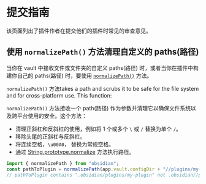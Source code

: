 # 提交指南

该页面列出了插件作者在提交他们的插件时常见的审查意见。

## 使用 `normalizePath()` 方法清理自定义的 paths(路径)

当你在 vault 中接收文件或文件夹的自定义 paths(路径) 时，或者当你在插件中构建你自己的 paths(路径) 时，要使用 [`normalizePath()`](../api/functions/normalizePath) 方法。

`normalizePath()` 方法takes a path and scrubs it to be safe for the file system and for cross-platform use. This function:

`normalizePath()` 方法接收一个 path(路径) 作为参数并清理它以确保文件系统以及跨平台使用的安全。这个方法：

- 清理正斜杠和反斜杠的使用，例如将 1 个或多个 `\` 或 `/` 替换为单个 `/`。
- 移除头尾的正斜杠与反斜杠。
- 将连续空格，`\u00A0`， 替换为常规空格。
- 通过 [String.prototype.normalize](https://developer.mozilla.org/en-US/docs/Web/JavaScript/Reference/Global_Objects/String/normalize) 方法执行路径。

```ts
import { normalizePath } from "obsidian";
const pathToPlugin = normalizePath(app.vault.configDir + "//plugins/my-plugin");
// pathToPlugin contains ".obsidian/plugins/my-plugin" not .obsidian//plugins/my-plugin
```
